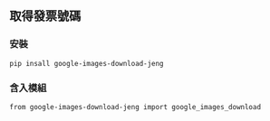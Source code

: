 ## 取得發票號碼
### 安裝
```
pip insall google-images-download-jeng
```
### 含入模組
```
from google-images-download-jeng import google_images_download
```
